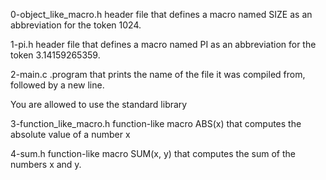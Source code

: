 0-object_like_macro.h
header file that defines a macro named SIZE as an abbreviation for the token 1024.

1-pi.h
header file that defines a macro named PI as an abbreviation for the token 3.14159265359.

2-main.c
.program that prints the name of the file it was compiled from, followed by a new line.

You are allowed to use the standard library

3-function_like_macro.h
function-like macro ABS(x) that computes the absolute value of a number x

4-sum.h
function-like macro SUM(x, y) that computes the sum of the numbers x and y.
